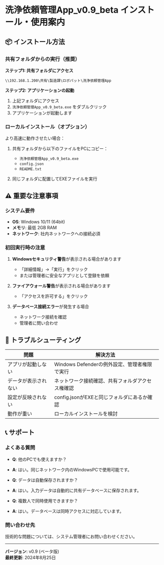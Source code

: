 # 洗浄依頼管理App_v0.9_beta インストール・使用案内

## 📦 インストール方法

### 共有フォルダからの実行（推奨）

**ステップ1: 共有フォルダにアクセス**
```
\\192.168.1.200\共有\製造課\ロボパット\洗浄依頼管理App
```

**ステップ2: アプリケーションの起動**
1. 上記フォルダにアクセス
2. `洗浄依頼管理App_v0.9_beta.exe` をダブルクリック
3. アプリケーションが起動します

### ローカルインストール（オプション）

より高速に動作させたい場合：

1. 共有フォルダから以下のファイルをPCにコピー：
   - `洗浄依頼管理App_v0.9_beta.exe`
   - `config.json`
   - `README.txt`

2. 同じフォルダに配置してEXEファイルを実行

## ⚠️ 重要な注意事項

### システム要件
- **OS**: Windows 10/11 (64bit)
- **メモリ**: 最低 2GB RAM
- **ネットワーク**: 社内ネットワークへの接続必須

### 初回実行時の注意
1. **Windowsセキュリティ警告**が表示される場合があります
   - 「詳細情報」→「実行」をクリック
   - または管理者に安全なアプリとして登録を依頼

2. **ファイアウォール警告**が表示される場合があります
   - 「アクセスを許可する」をクリック

3. **データベース接続エラー**が発生する場合
   - ネットワーク接続を確認
   - 管理者に問い合わせ

## 🔧 トラブルシューティング

| 問題 | 解決方法 |
|------|----------|
| アプリが起動しない | Windows Defenderの例外設定、管理者権限で実行 |
| データが表示されない | ネットワーク接続確認、共有フォルダアクセス権確認 |
| 設定が反映されない | config.jsonがEXEと同じフォルダにあるか確認 |
| 動作が重い | ローカルインストールを検討 |

## 📞 サポート

### よくある質問
- **Q**: 他のPCでも使えますか？
- **A**: はい。同じネットワーク内のWindowsPCで使用可能です。

- **Q**: データは自動保存されますか？
- **A**: はい。入力データは自動的に共有データベースに保存されます。

- **Q**: 複数人で同時使用できますか？
- **A**: はい。データベースは同時アクセスに対応しています。

### 問い合わせ先
技術的な問題については、システム管理者にお問い合わせください。

---
**バージョン**: v0.9 (ベータ版)  
**最終更新**: 2024年8月25日